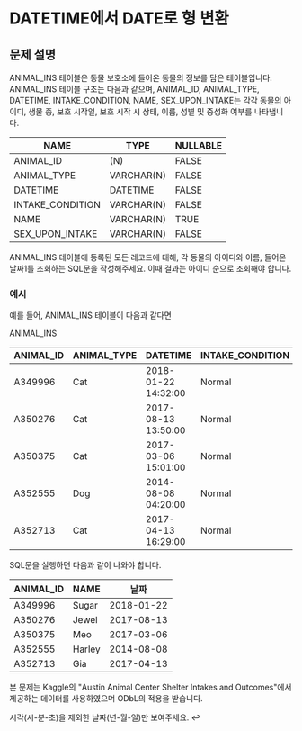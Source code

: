 # DATETIME에서 DATE로 형 변환

## 문제 설명
ANIMAL_INS 테이블은 동물 보호소에 들어온 동물의 정보를 담은 테이블입니다. ANIMAL_INS 테이블 구조는 다음과 같으며, ANIMAL_ID, ANIMAL_TYPE, DATETIME, INTAKE_CONDITION, NAME, SEX_UPON_INTAKE는 각각 동물의 아이디, 생물 종, 보호 시작일, 보호 시작 시 상태, 이름, 성별 및 중성화 여부를 나타냅니다.

| NAME | TYPE | NULLABLE |
|------|--------|-------|
| ANIMAL_ID |(N) | FALSE |
| ANIMAL_TYPE | VARCHAR(N) | FALSE |
| DATETIME | DATETIME | FALSE |
| INTAKE_CONDITION | VARCHAR(N) | FALSE |
| NAME | VARCHAR(N) | TRUE |
| SEX_UPON_INTAKE | VARCHAR(N) | FALSE |

ANIMAL_INS 테이블에 등록된 모든 레코드에 대해, 각 동물의 아이디와 이름, 들어온 날짜1를 조회하는 SQL문을 작성해주세요. 이때 결과는 아이디 순으로 조회해야 합니다.

### 예시
예를 들어, ANIMAL_INS 테이블이 다음과 같다면

ANIMAL_INS

| ANIMAL_ID | ANIMAL_TYPE | DATETIME | INTAKE_CONDITION | NAME  | SEX_UPON_INTAKE   |
|-----------|--------------|----------|-----------------|-------|---------------------|
| A349996   | Cat           | 2018-01-22 14:32:00 | Normal | Sugar | Neutered Male   |
| A350276   | Cat           | 2017-08-13 13:50:00 | Normal | Jewel | Spayed Female   |
| A350375   | Cat           | 2017-03-06 15:01:00 | Normal | Meo   | Neutered Male   |
| A352555   | Dog           | 2014-08-08 04:20:00 | Normal | Harley | Spayed Female |
| A352713   | Cat           | 2017-04-13 16:29:00 | Normal | Gia   | Spayed Female |

SQL문을 실행하면 다음과 같이 나와야 합니다.

| ANIMAL_ID | NAME   | 날짜        |
|-----------|---------|---------------|
| A349996   | Sugar  | 2018-01-22 |
| A350276   | Jewel  | 2017-08-13 |
| A350375   | Meo    | 2017-03-06 |
| A352555   | Harley | 2014-08-08 |
| A352713   | Gia    | 2017-04-13 |

본 문제는 Kaggle의 "Austin Animal Center Shelter Intakes and Outcomes"에서 제공하는 데이터를 사용하였으며 ODbL의 적용을 받습니다.

시각(시-분-초)을 제외한 날짜(년-월-일)만 보여주세요. ↩